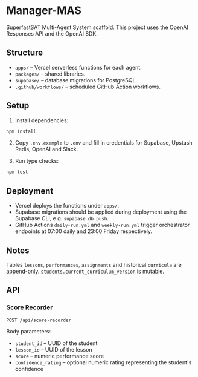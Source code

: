 # Manager-MAS

SuperfastSAT Multi-Agent System scaffold. This project uses the OpenAI Responses API and the OpenAI SDK.

## Structure

- `apps/` – Vercel serverless functions for each agent.
- `packages/` – shared libraries.
- `supabase/` – database migrations for PostgreSQL.
- `.github/workflows/` – scheduled GitHub Action workflows.

## Setup

1. Install dependencies:

```bash
npm install
```

2. Copy `.env.example` to `.env` and fill in credentials for Supabase, Upstash Redis, OpenAI and Slack.

3. Run type checks:

```bash
npm test
```

## Deployment

- Vercel deploys the functions under `apps/`.
- Supabase migrations should be applied during deployment using the Supabase CLI, e.g. `supabase db push`.
- GitHub Actions `daily-run.yml` and `weekly-run.yml` trigger orchestrator endpoints at 07:00 daily and 23:00 Friday respectively.

## Notes

Tables `lessons`, `performances`, `assignments` and historical `curricula` are append-only. `students.current_curriculum_version` is mutable.

## API

### Score Recorder

`POST /api/score-recorder`

Body parameters:

- `student_id` – UUID of the student
- `lesson_id` – UUID of the lesson
- `score` – numeric performance score
- `confidence_rating` – optional numeric rating representing the student's confidence
